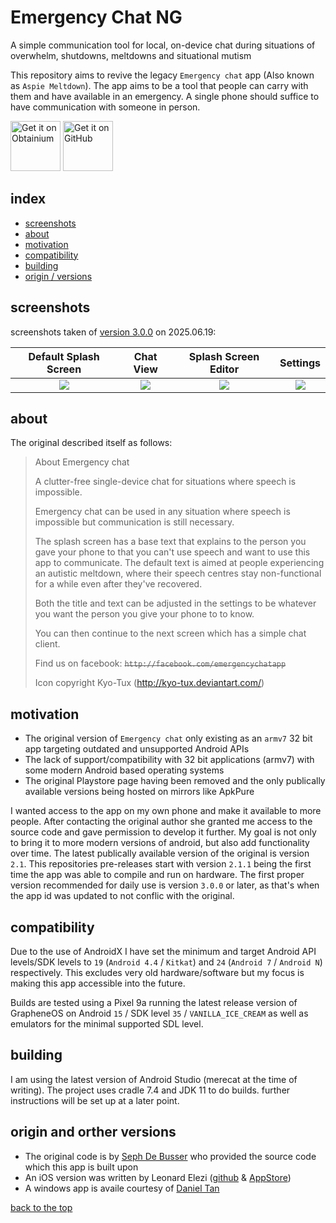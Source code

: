# Emergency Chat NG

A simple communication tool for local, on-device chat during situations of overwhelm, shutdowns, meltdowns and situational mutism

This repository aims to revive the legacy `Emergency chat` app (Also known as `Aspie Meltdown`). The app aims to be a tool that people can carry with them and have available in an emergency. A single phone should suffice to have communication with someone in person.

[<img src="https://github.com/user-attachments/assets/713d71c5-3dec-4ec4-a3f2-8d28d025a9c6" 
    alt="Get it on Obtainium" 
    height="80">](https://apps.obtainium.imranr.dev/redirect.html?r=obtainium://app/%7B%22id%22%3A%22com.fuzzblob.emergencychatng%22%2C%22url%22%3A%22https%3A%2F%2Fgithub.com%2Ffuzzblob%2Femergency-chat-ng%2Freleases%22%2C%22author%22%3A%22fuzzblob%22%2C%22name%22%3A%22Emergency%20Chat%20NG%22%2C%22preferredApkIndex%22%3A0%2C%22additionalSettings%22%3A%22%7B%5C%22includePrereleases%5C%22%3Afalse%2C%5C%22fallbackToOlderReleases%5C%22%3Atrue%2C%5C%22filterReleaseTitlesByRegEx%5C%22%3A%5C%22%5C%22%2C%5C%22filterReleaseNotesByRegEx%5C%22%3A%5C%22%5C%22%2C%5C%22verifyLatestTag%5C%22%3Afalse%2C%5C%22dontSortReleasesList%5C%22%3Afalse%2C%5C%22useLatestAssetDateAsReleaseDate%5C%22%3Afalse%2C%5C%22releaseTitleAsVersion%5C%22%3Atrue%2C%5C%22trackOnly%5C%22%3Afalse%2C%5C%22versionExtractionRegEx%5C%22%3A%5C%22%5C%22%2C%5C%22matchGroupToUse%5C%22%3A%5C%22%240%5C%22%2C%5C%22versionDetection%5C%22%3Atrue%2C%5C%22releaseDateAsVersion%5C%22%3Afalse%2C%5C%22useVersionCodeAsOSVersion%5C%22%3Afalse%2C%5C%22apkFilterRegEx%5C%22%3A%5C%22%5C%22%2C%5C%22invertAPKFilter%5C%22%3Afalse%2C%5C%22autoApkFilterByArch%5C%22%3Atrue%2C%5C%22appName%5C%22%3A%5C%22Emergency%20Chat%20NG%5C%22%2C%5C%22shizukuPretendToBeGooglePlay%5C%22%3Afalse%2C%5C%22allowInsecure%5C%22%3Afalse%2C%5C%22exemptFromBackgroundUpdates%5C%22%3Afalse%2C%5C%22skipUpdateNotifications%5C%22%3Afalse%2C%5C%22about%5C%22%3A%5C%22A%20simple%20communication%20tool%20for%20local%2C%20on-device%20chat%20during%20situations%20of%20overwhelm%2C%20shutdowns%2C%20meltdowns%20and%20situational%20mutism%5C%22%2C%5C%22refreshBeforeDownload%5C%22%3Atrue%7D%22%7D) 
[<img src="https://github.com/machiav3lli/oandbackupx/blob/034b226cea5c1b30eb4f6a6f313e4dadcbb0ece4/badge_github.png"
    alt="Get it on GitHub"
    height="80">](https://github.com/fuzzblob/emergency-chat-ng/releases)

## index

- [screenshots](https://github.com/fuzzblob/emergency-chat-ng/blob/main/README.md#screenshots)
- [about](https://github.com/fuzzblob/emergency-chat-ng/blob/main/README.md#about)
- [motivation](https://github.com/fuzzblob/emergency-chat-ng/blob/main/README.md#motivation)
- [compatibility](https://github.com/fuzzblob/emergency-chat-ng/blob/main/README.md#compatibility)
- [building](https://github.com/fuzzblob/emergency-chat-ng/blob/main/README.md#building)
- [origin / versions](https://github.com/fuzzblob/emergency-chat-ng/blob/main/README.md#origin-and-orther-versions)

## screenshots

screenshots taken of [version 3.0.0](https://github.com/fuzzblob/emergency-chat-ng/releases/tag/3.0.0) on 2025.06.19:

| Default Splash Screen | Chat View | Splash Screen Editor | Settings |
|:-------------------------:|:-------------------------:|:-------------------------:|:-------------------------:|
| <img src="https://github.com/user-attachments/assets/86c23e6f-1a5b-4d27-b74a-332aeff8e067"> | <img src="https://github.com/user-attachments/assets/41d09240-6afd-4c22-b539-82ff189f7edb"> | <img src="https://github.com/user-attachments/assets/c14745f3-8ef7-46b2-99d9-6d766091cdd2"> | <img src="https://github.com/user-attachments/assets/111c15fd-d5e0-4064-9f5f-88d02745d9f3"> |

## about

The original described itself as follows:

> About Emergency chat
> 
> A clutter-free single-device chat for situations where speech is impossible.
> 
> Emergency chat can be used in any situation where speech is impossible but communication is still necessary.
> 
> The splash screen has a base text that explains to the person you gave your phone to that you can't use speech and want to use this app to communicate. The default text is aimed at people experiencing an autistic meltdown, where their speech centres stay non-functional for a while even after they've recovered.
> 
> Both the title and text can be adjusted in the settings to be whatever you want the person you give your phone to to know.
> 
> You can then continue to the next screen which has a simple chat client.
> 
> Find us on facebook: ~~`http://facebook.com/emergencychatapp`~~
> 
> Icon copyright Kyo-Tux (http://kyo-tux.deviantart.com/)

## motivation

- The original version of `Emergency chat` only existing as an `armv7` 32 bit app targeting outdated and unsupported Android APIs 
- The lack of support/compatibility with 32 bit applications (armv7) with some modern Android based operating systems
- The original Playstore page having been removed and the only publically available versions being hosted on mirrors like ApkPure

I wanted access to the app on my own phone and make it available to more people. After contacting the original author she granted me access to the source code and gave permission to develop it further. My goal is not only to bring it to more modern versions of android, but also add functionality over time. The latest publically available version of the original is version `2.1`. This repositories pre-releases start with version `2.1.1` being the first time the app was able to compile and run on hardware. The first proper version recommended for daily use is version `3.0.0` or later, as that's when the app id was updated to not conflic with the original.

## compatibility

Due to the use of AndroidX I have set the minimum and target Android API levels/SDK levels to `19` (`Android 4.4` / `Kitkat`) and `24` (`Android 7` / `Android N`) respectively. This excludes very old hardware/software but my focus is making this app accessible into the future.

Builds are tested using a Pixel 9a running the latest release version of GrapheneOS on Android `15` / SDK level `35` / `VANILLA_ICE_CREAM` as well as emulators for the minimal supported SDL level.

## building

I am using the latest version of Android Studio (merecat at the time of writing). The project uses cradle 7.4 and JDK 11 to do builds. further instructions will be set up at a later point.

## origin and orther versions

- The original code is by [Seph De Busser](https://sephdb.github.io/about/) who provided the source code which this app is built upon
- An iOS version was written by Leonard Elezi ([github](https://github.com/LeonardElezi/emergencychat) & [AppStore](https://itunes.apple.com/be/app/emergency-chat/id1024194363))
- A windows app is availe courtesy of [Daniel Tan](https://novalistic.com/products/emergency-chat)

[back to the top](https://github.com/fuzzblob/emergency-chat-ng/blob/main/README.md#emergency-chat-ng)
